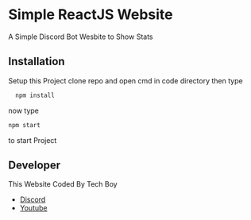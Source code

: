 
# Simple ReactJS Website

A Simple Discord Bot Wesbite to Show Stats


## Installation

Setup this Project clone repo and open cmd in code directory
then type
```bash
  npm install
```

now type 
```bash
npm start
```
to start Project


## Developer

This Website Coded By Tech Boy 

- [Discord](https://discord.gg/PcUVWApWN3)
- [Youtube](https://youtube.com/techboy2)

